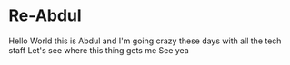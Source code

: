 # Re-Abdul
Hello World this is Abdul and I'm going crazy these days with all the tech staff
Let's see where this thing gets me 
See yea
